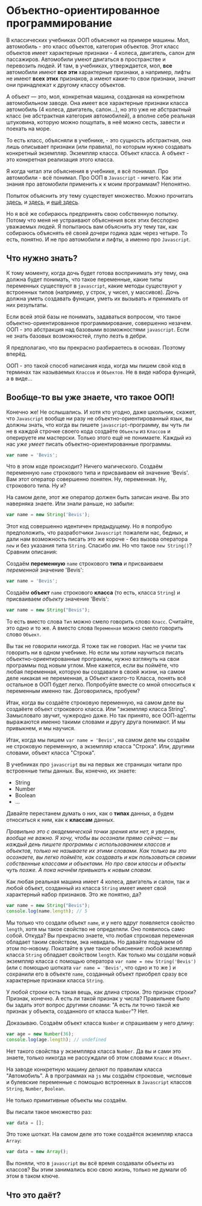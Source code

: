 # Объектно-ориентированное программирование

В классических учебниках ООП объясняют на примере машины. Мол, автомобиль - это класс объектов, категория объектов. Этот класс объектов имеет характерные признаки - 4 колеса, двигатель, салон для пассажиров. Автомобили умеют двигаться в пространстве и перевозить людей. И там, в учебниках, утверждается, мол, **все** автомобили имеют **все эти** характерные признаки, а например, лифты не имеют **всех этих** признаков, а имеют какие-то свои признаки, значит они принадлежат к другому классу объектов.

А объект — это, мол, конкретная машина, созданная на конкретном автомобильном заводе. Она имеет все характерные признаки класса автомобиль (4 колеса, двигатель, салон...), но это уже не абстрактный класс (не абстрактная категория автомобилей), а вполне себе реальная штуковина, которую можно пощупать, в неё можно сесть, завести и поехать на море.

То есть класс, объясняли в учебнике, - это сущность абстрактная, она лишь описывает признаки (или правила), по которым нужно создавать конкретный экземпляр. Экземпляр класса. Объект класса. А объект - это конкретная реализация этого класса.

Я когда читал эти объяснения в учебнике, я всё понимал. Про автомобили - всё понимал. Про ООП в `Javascript` - ничего. Как эти знания про автомобили применить к к моим программам? Непонятно.

Попыток объяснить эту тему существует множество. Можно прочитать [здесь](), и [здесь](), и [ещё здесь]().

Но я всё же собираюсь предпринять свою собственную попытку. Потому что меня не устраивают объяснения всех этих бесспорно уважаемых людей.
Я попытаюсь вам объяснить эту тему так, как собираюсь объяснять её  своей дочери годика эдак через четыре. То есть, понятно. И не про автомобили и лифты, а именно про `Javascript`.

## Что нужно знать?

К тому моменту, когда дочь будет готова воспринимать эту тему, она должна будет понимать, что такое переменные, какие типы переменных существуют в `javascript`, какие методы существуют у встроенных типов (например, у строк, у чисел, у массивов). Дочь должна уметь создавать функции, уметь их вызывать и принимать от них результаты.

Если всей этой базы не понимать, задаваться вопросом, что такое объектно-ориентированное программирование, совершенно незачем. ООП - это абстракция над базовыми возможностями `javascript`. Если не знать базовых возможностей, глупо лезть в дебри.

Я предполагаю, что вы прекрасно разбираетесь в основах. Поэтому вперёд.

ООП - это такой способ написания кода, когда мы пишем свой код в терминах так называемых `Классов` и `Объектов`. Не в виде набора функций, а в виде...

## Вообще-то вы уже знаете, что такое ООП!

Конечно же! Не ослышались. И хотя кто угодно, даже школьник, скажет, что `Javascript` вообще ни разу не объектно-ориентированный язык, вы должны знать, что когда вы пишете `javascript`-программу, вы чуть ли не в каждой строчке своего кода создаёте `Объекты` из `Классов` и оперируете им мастерски. Только этого ещё не понимаете. Каждый из нас _уже умеет_ писать объектно-ориентированные программы.

```javascript
var name = 'Bevis';
```
Что в этом коде происходит? Ничего  магического. Создаём переменную `name` строкового типа и присваиваем ей значение 'Bevis'. Вам этот оператор  совершенно понятен. Ну, переменная. Ну, строкового типа. Ну и?

На самом деле, этот же оператор должен быть записан иначе. Вы это наверняка знаете. Или знали раньше, но забыли:
```javascript
var name = new String('Bevis');
```
Этот код совершенно идентичен предыдущему. Но я попробую предположить, что разработчики `Javascript` пожалели нас, бедных, и дали нам возможность писать это же короче - без вызова оператора `new` и без указания типа `String`. Спасибо им. Но что такое `new String()`? Сравним описания:

Создаём **переменную** `name` строкового **типа** и присваиваем *переменной* значение 'Bevis':
```javascript
var name = 'Bevis';
```

Создаём **объект** `name` строкового **класса** (то есть, класса `String`) и присваиваем *объекту* значение 'Bevis':
```javascript
var name = new String("Bevis");
```

То есть вместо слова `Тип` можно смело говорить слово `Класс`. Считайте, это одно и то же. А вместо слова ``Переменная`` можно смело говорить слово ``Объект``.

Вы так не говорили никогда. Я тоже так не говорил. Нас не учили так говорить ни в одном учебнике. Но если мы хотим научиться писать объектно-ориентированные программы, нужно взглянуть на свои программы под новым углом. Мне кажется, если вы поймёте, что любая переменная, которую вы создавали в своей жизни, на самом деле никакая не переменная, а Объект какого-то Класса, понять всё остальное в ООП будет легко. Попробуйте вместе со мной относиться к переменным именно так. Договорились, пробуем?

Итак, когда вы создаёте строковую переменную, на самом деле вы создаёете объект строкового класса. Или "экземпляр класса String". Замысловато звучит, чужеродно даже. Но так принято, все ООП-адепты выражаются именно такими словами и другу друга понимают. И мы привыкнем, и мы научися.

Итак, когда мы пишем `var name = 'Bevis'`, на самом деле мы создаём не строковую переменную, а экземпляр класса "Строка". Или, другими словами, объект класса "Строка".

В учебниках про `javascript` вы на первых же страницах читали про встроенные типы данных. Вы, конечно, их знаете:
- String
- Number
- Boolean
- ...

Давайте перестанем думать о них, как о **типах** данных, а будем относиться к ним, как к **классам** данных.

_Правильно это с академической точки зрения или нет, я уверен, вообще не важно. Я хочу, чтобы вы осознали прямо сейчас — вы каждый день пишете программы с использованием классов и объектов, только не называете их этими словами. Как только вы это осознаете, вы легко поймёте, как создавать и как пользоваться своими собственные классами и объектами. Но про свои классы и объекты чуть позже. А пока начнём привыкать к новым словам._

Как любая реальная машина имеет 4 колеса, двигатель и салон, так и любой объект, созданный из класса `String` имеет имеет свой характерный набор признаков. Это же понятно, да?

```javascript
var name = new String("Bevis");
console.log(name.length); // 5
```

Мы только что создали объект `name`, и у него вдруг появляется свойство `length`, хотя мы такое свойство не определяли. Оно появилось само собой. Откуда? Вы прекрасно знаете, что любая строковая переменная обладает таким свойством, эка невидаль. Но давайте подумаем об этом по-новому. Покатайте в уме такое объяснение: любой экземпляр класса `String` обладает свойством `length`. Как только мы создали новый экземпляр класса с помощью оператора `var name = new String('Bevis')` (или с помощью шотката `var name = 'Bevis'`, что одно и то же ) и сохранили его в объекте `name`, созданный объект приобрел сразу все характерные признаки класса `String`.

 У любой строки есть такая вещь, как длина строки. Это признак строки? Признак, конечно. А есть ли такой признак у числа? Правильнее было бы задать этот вопрос другими слоами: "А есть ли точно такой же признак у объекта, созданного от класса `Number`"? Нет.

 Доказываю. Создаём объект класса `Number` и спрашиваем у него длину:
```javascript
var age = new Number(36);
console.log(age.length); // undefined
```
Нет такого свойства у экземпляра класса `Number`. Да вы и сами это знаете, только никогда не рассуждали об этом словами `Класс` и `Объект`.

На заводе конкретную машину делают по правилам класса "Автомобиль". А в программах на `js` мы создаём строковые, числовые и булевские переменные с помощью встроенных в `Javascript` классов `String`, `Number`, `Boolean`.

Не только примитивные объекты мы создаём.

Вы писали такое множество раз:
```javascript
var data = [];
```

Это тоже шоткат. На самом деле это тоже создаётся экземпляр класса `Array`:
```javascript
var data = new Array();
```

Вы поняли, что в `javasсript` вы всё время создавали объекты из классов? Вы этим занимались всю свою жизнь, только не думали об этом в таком ключе.

## Что это даёт?

